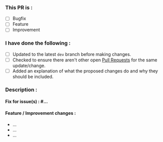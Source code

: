 ### This PR is : 

- [ ] Bugfix
- [ ] Feature
- [ ] Improvement

### I have done the following : 

- [ ] Updated to the latest `dev` branch before making changes.
- [ ] Checked to ensure there aren't other open [Pull Requests](https://github.com/imfx77/kanboard-plugin-TodoNotes/pulls) for the same update/change.
- [ ] Added an explanation of what the proposed changes do and why they should be included.

### Description : 


#### Fix for issue(s) : #... 


#### Feature / Improvement changes : 

- ...
- ...
- ...
